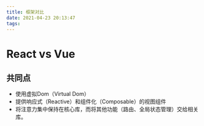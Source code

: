```yaml
---
title: 框架对比
date: 2021-04-23 20:13:47
tags:
---
```


# React vs Vue

## 共同点
- 使用虚拟Dom（Virtual Dom）
- 提供响应式（Reactive）和组件化（Composable）的视图组件
- 将注意力集中保持在核心库，而将其他功能（路由、全局状态管理）交给相关库。